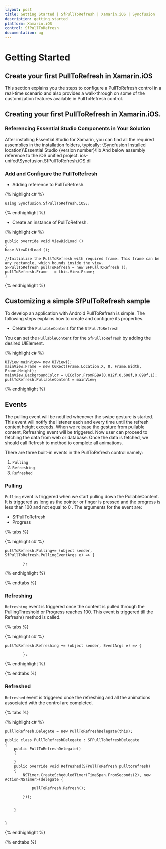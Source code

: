 ```yaml
---
layout: post
title: Getting Started | SfPullToRefresh | Xamarin.iOS | Syncfusion
description: getting started
platform: Xamarin.iOS
control: SfPullToRefresh
documentation: ug
---
```


# Getting Started

## Create your first PullToRefresh in Xamarin.iOS

This section explains you the steps to configure a PullToRefresh control in a real-time scenario and also provides a walk-through on some of the customization features available in PullToRefresh control.

          

## Creating your first PullToRefresh in Xamarin.iOS.

### Referencing Essential Studio Components in Your Solution

After installing Essential Studio for Xamarin, you can find all the required assemblies in the installation folders, typically:
{Syncfusion Installed location}\Essential Studio {version number}\lib
And below assembly reference to the iOS unified project.
ios-unifed\Syncfusion.SfPullToRefresh.iOS.dll

### Add and Configure the PullToRefresh

* Adding reference to PullToRefresh.

{% highlight c# %}

	using Syncfusion.SfPullToRefresh.iOS;; 

{% endhighlight %}

* Create an instance of PullToRefresh.

{% highlight c# %}
	
	public override void ViewDidLoad ()
    {
    base.ViewDidLoad ();

    //Initialize the PullToRefresh with required frame. This frame can be any rectangle, which bounds inside the view.
    SFPullToRefresh pullToRefresh = new SFPullTORefresh ();
    pullToRefresh.Frame   = this.View.Frame;
    }
	
{% endhighlight %}

## Customizing a simple SfPulToRefresh sample

To develop an application with Android PullToRefresh is simple. The following steps explains how to create and configure its properties.

* Create the `PullableContent` for the `SfPullToRefresh`

You can set the `PullableContent` for the `SfPullToRefresh` by adding the desired UIElement.

{% highlight c# %}
    
    UIView mainView= new UIView();
    mainView.Frame = new CGRect(Frame.Location.X, 0, Frame.Width, Frame.Height);
    mainView.BackgroundColor = UIColor.FromRGBA(0.012f,0.608f,0.898f,1);
    pullToRefresh.PullableContent = mainView;
{% endhighlight %}

## Events


The pulling event will be notified whenever the swipe gesture is started. This event will notify the listener each and every time until the refresh content height exceeds. When we release the gesture from pullable content, Refreshing event will be triggered. Now user can proceed to fetching the data from web or database. Once the data is fetched, we should call Refresh to method to complete all animations.

There are three built-in events in the PullToRefresh control namely:

1. `Pulling`
2. `Refreshing`
3. `Refreshed`

### Pulling

`Pulling` event is triggered when we start pulling down the PullableContent. It is triggered as long as the pointer or finger is pressed and the progress is less than 100 and not equal to 0 . The arguments for the event are:

* SfPullToRefresh
* Progress

{% tabs %}


{% highlight c# %}

    pullToRefresh.Pulling+= (object sender, SfPullToRefresh.PullingEventArgs e) => {
				
			};
            
{% endhighlight %}

{% endtabs %}

### Refreshing

`Refreshing` event is triggered once the content is pulled through the PullingThreshold or Progress reaches 100. This event is triggered till the Refresh() method is called.

{% tabs %}

{% highlight c# %}

    pullToRefresh.Refreshing += (object sender, EventArgs e) => {
				
			};

{% endhighlight %}

{% endtabs %}

### Refreshed

`Refreshed` event is triggered once the refreshing and all the animations associated with the control are completed.

{% tabs %}

{% highlight c# %}

    pullToRefresh.Delegate = new PullToRefreshDelegate(this);

    public class PullToRefreshDelegate : SFPullToRefreshDelegate
	{
		public PullToRefreshDelegate()
		{
		
		}
		public override void Refreshed(SFPullToRefresh pulltorefresh)
		{
			NSTimer.CreateScheduledTimer(TimeSpan.FromSeconds(2), new Action<NSTimer>(delegate {
			
				pullToRefresh.Refresh();

			}));


		}


	}

{% endhighlight %}

{% endtabs %}
